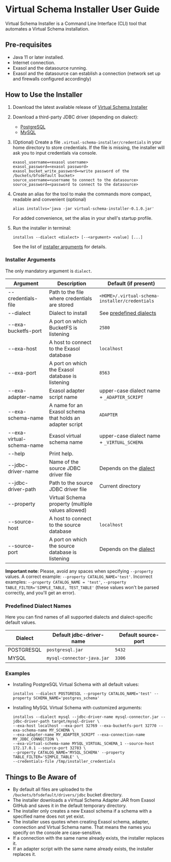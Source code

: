 # Virtual Schema Installer User Guide

Virtual Schema Installer is a Command Line Interface (CLI) tool that automates a Virtual Schema installation.

## Pre-requisites

* Java 11 or later installed.
* Internet connection.
* Exasol and the datasource running.
* Exasol and the datasource can establish a connection (network set up and firewalls configured accordingly)

## How to Use the Installer

1. Download the latest available release of [Virtual Schema Installer](https://github.com/exasol/virtual-schema-installer/releases)
1. Download a third-party JDBC driver (depending on dialect):
    * [PostgreSQL](https://jdbc.postgresql.org/download.html)
    * [MySQL](https://dev.mysql.com/downloads/connector/j/)
1. (Optional) Create a file `.virtual-schema-installer/credentials` in your home directory to store credentials.
   If the file is missing, the installer will ask you to input credentials via console.
   
    ```
   exasol_username=<exasol username>
   exasol_password=<exasol password>
   exasol_bucket_write_password=<write password of the /buckets/bfsdefault bucket>
   source_username=<username to connect to the datasource>
   source_password=<password to connect to the datasource>
   ```
    
1. Create an alias for the tool to make the commands more compact, readable and convenient (optional)

    ```shell
	alias installvs='java -jar virtual-schema-installer-0.1.0.jar'
	```

	For added convenience, set the alias in your shell's startup profile.

1. Run the installer in terminal:

    ```shell
    installvs --dialect <dialect> [--<argument> <value] [...]
    ```
    
    See the list of [installer arguments](#installer-arguments) for details.

### Installer Arguments

The only mandatory argument is `dialect`.

| Argument                  | Description                                              | Default (if present)                             |
|---------------------------|----------------------------------------------------------|--------------------------------------------------|
| --credentials-file        | Path to the file where credentials are stored            | `<HOME>/.virtual-schema-installer/credentials`   |
| --dialect                 | Dialect to install                                       |  See [predefined dialects](#predefined-dialects) |
| --exa-bucketfs-port       | A port on which BucketFS is listening                    | `2580`                                           | 
| --exa-host                | A host to connect to the Exasol database                 | `localhost`                                      |
| --exa-port                | A port on which the Exasol database is listening         | `8563`                                           |
| --exa-adapter-name        | Exasol adapter script name                               |  upper-case dialect name + `_ADAPTER_SCRIPT`     | 
| --exa-schema-name         | A name for an Exasol schema that holds an adapter script |  `ADAPTER`                                       |
| --exa-virtual-schema-name | Exasol virtual schema name                               |  upper-case dialect name + `_VIRTUAL_SCHEMA`     |
| --help                    | Print help.                                              |                                                  |
| --jdbc-driver-name        | Name of the source JDBC driver file                      |  Depends on the [dialect](#predefined-dialects)  | 
| --jdbc-driver-path        | Path to the source JDBC driver file                      |  Current directory                               | 
| --property                | Virtual Schema property (multiple values allowed)        |                                                  | 
| --source-host             | A host to connect to the source database                 | `localhost`                                      | 
| --source-port             | A port on which the source database is listening         |  Depends on the [dialect](#predefined-dialects)  |

**Important note**: Please, avoid any spaces when specifying `--property` values. A correct example: `--property CATALOG_NAME='test'`.
Incorrect examples: `--property CATALOG_NAME = 'test'`, `--property TABLE_FILTER='SIMPLE_TABLE, TEST_TABLE'` (these values won't be parsed correctly, and you'll get an error).

### Predefined Dialect Names

Here you can find names of all supported dialects and dialect-specific default values.

| Dialect    | Default jdbc-driver-name   | Default source-port |
|------------|----------------------------|---------------------|
| POSTGRESQL | `postgresql.jar`           | `5432`              |
| MYSQL      | `mysql-connector-java.jar` | `3306`              |

### Examples

* Installing PostgreSQL Virtual Schema with all default values:
  
  ```shell
  installvs --dialect POSTGRESQL --property CATALOG_NAME='test' --property SCHEMA_NAME='postgres_schema'
  ```

* Installing MySQL Virtual Schema with customized arguments:

  ```shell
  installvs --dialect mysql --jdbc-driver-name mysql-connector.jar --jdbc-driver-path target/mysql-driver \
  --exa-host localhost --exa-port 32769 --exa-bucketfs-port 32770 --exa-schema-name MY_SCHEMA \
  --exa-adapter-name MY_ADAPTER_SCRIPT --exa-connection-name MY_JDBC_CONNECTION \
  --exa-virtual-schema-name MYSQL_VIRTUAL_SCHEMA_1 --source-host 172.17.0.1 --source-port 32783 \
  --property CATALOG_NAME='MYSQL_SCHEMA' --property TABLE_FILTER='SIMPLE_TABLE' \
  --credentials-file /tmp/installer_credentials
  ```
  
## Things to Be Aware of

* By default all files are uploaded to the `/buckets/bfsdefault/drivers/jdbc` bucket directory.
* The installer downloads a vVrtual Schema Adapter JAR from Exasol GitHub and saves it in the default temporary directory.
* The installer only creates a new Exasol schema if a schema with a specified name does not yet exist.
* The installer uses quotes when creating Exasol schema, adapter, connection and Virtual Schema name. That means the names you specify on the console are case-sensitive.
* If a connection with the same name already exists, the installer replaces it.
* If an adapter script with the same name already exists, the installer replaces it.
